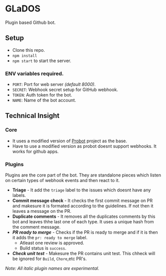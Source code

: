 GLaDOS
========

Plugin based Github bot.

## Setup

* Clone this repo.
* `npm install`
* `npm start` to start the server.

### ENV variables required.

* `PORT`: Port for web server _(default 8000)_.
* `SECRET`: Webhook secret setup for GitHub webhook.
* `TOKEN`: Auth token for the bot.
* `NAME`: Name of the bot account.

## Technical Insight

### Core

* It uses a modified version of [Probot](https://github.com/probot/probot) project as the base.
* Have to use a modified version as probot doesnt support webhooks. It works for github apps.

### Plugins

Plugins are the core part of the bot. They are standalone pieces which listen on certain types of webhook events and then react to it.

* **Triage** - It add the `triage` label to the issues which doesnt have any labels.
* **Commit message check** - It checks the first commit message on PR and makesure it is formated according to the guidelines. If not then it leaves a message on the PR.
* **Duplicate comments** - It removes all the duplicates comments by this bot and leaves thhe last one of each type. It uses a unique hash from the comment message.
* _**PR ready to merge**_ - Checks if the PR is ready to merge and if it is then it adds the `pr: ready to merge` label.
    * Atleast one review is approved.
    * Build status is `success`.
* _**Check unit test**_ - Makesure the PR contains unit test. This chheck will be ignored for `Build`, `Chore`,etc PR's.

_Note: All italic plugin names are experimental._
